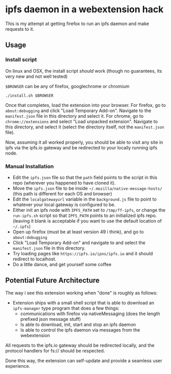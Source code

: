 # ipfs daemon in a webextension hack

This is my attempt at getting firefox to run an ipfs daemon and make requests to it.

## Usage

### Install script
On linux and OSX, the install script *should* work (though no guarantees, its very new and not well tested)

`$BROWSER` can be any of firefox, googlechrome or chromium
```
./install.sh $BROWSER
```

Once that completes, load the extension into your browser. 
For firefox, go to `about:debugging` and click "Load Temporary Add-on". Navigate to the `manifest.json` file in this directory and select it.
For chrome, go to `chrome://extensions` and select "Load unpacked extension". Navigate to this directory, and select it (select the directory itself, not the `manifest.json` file).

Now, assuming it all worked properly, you should be able to visit any site in ipfs via the ipfs.io gateway and be redirected to your locally running ipfs node.

### Manual Installation
- Edit the `ipfs.json` file so that the `path` field points to the script in this repo (wherever you happened to have cloned it).
- Move the `ipfs.json` file to be inside `~/.mozilla/native-message-hosts/` (this path is different for each OS and browser)
- Edit the `localgatewayurl` variable in the `background.js` file to point to whatever your local gateway is configured to be.
- Either init an ipfs node with `IPFS_PATH` set to `/tmp/ff-ipfs`, or change the `run-ipfs.sh` script so that `IPFS_PATH` points to an initialized ipfs repo. (leaving it blank is acceptable if you want to use the default location of `~/.ipfs`)
- Open up firefox (must be at least version 49 i think), and go to `about:debugging`
- Click "Load Temporary Add-on" and navigate to and select the `manifest.json` file in this directory.
- Try loading pages like `https://ipfs.io/ipns/ipfs.io` and it should redirect to localhost.
- Do a little dance, and get yourself some coffee

## Potential Future Architecture
The way i see this extension working when "done" is roughly as follows:
- Extension ships with a small shell script that is able to download an `ipfs-manager` type program that does a few things:
	- communications with firefox via nativeMessaging (does the length prefixed json message stuff)
	- Is able to download, init, start and stop an ipfs daemon
	- Is able to control the ipfs daemon via messages from the webextension

All requests to the ipfs.io gateway should be redirected locally, and the protocol handlers for fs:// should be respected.

Done this way, the extension can self-update and provide a seamless user experience. 
